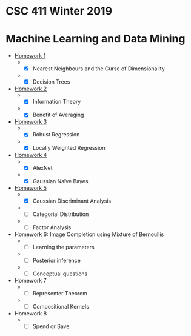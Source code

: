 # CSC 411 Winter 2019
# Machine Learning and Data Mining


- [Homework 1](./hw1)
    - - [x] Nearest Neighbours and the Curse of Dimensionality
    - - [x] Decision Trees
- [Homework 2](./hw2)
    - - [x] Information Theory
    - - [x] Benefit of Averaging
- [Homework 3](./hw3)
    - - [x] Robust Regression
    - - [x] Locally Weighted Regression
- [Homework 4](./hw4)
    - - [x] AlexNet
    - - [x] Gaussian Naı̈ve Bayes
- [Homework 5](./hw5)
    - - [x] Gaussian Discriminant Analysis
    - - [ ] Categorial Distribution
    - - [ ] Factor Analysis
- Homework 6: Image Completion using Mixture of Bernoullis
    - - [ ] Learning the parameters
    - - [ ] Posterior inference 
    - - [ ] Conceptual questions
- Homework 7
    - - [ ] Representer Theorem
    - - [ ] Compositional Kernels
- Homework 8
    - - [ ] Spend or Save
